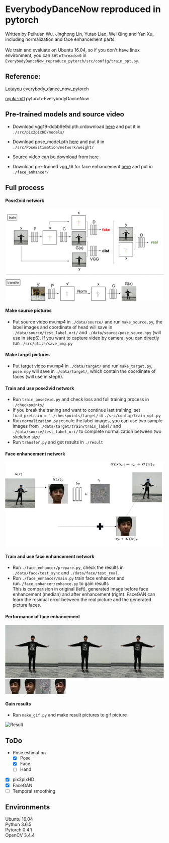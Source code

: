 # EverybodyDanceNow reproduced in pytorch

Written by Peihuan Wu, Jinghong Lin, Yutao Liao, Wei Qing and Yan Xu, including normalization and face enhancement parts.<br>
<br>
We train and evaluate on Ubuntu 16.04, so if you don't have linux environment, you can set `nThreads=0` in `EverybodyDanceNow_reproduce_pytorch/src/config/train_opt.py`.

## Reference:

[Lotayou](https://github.com/Lotayou) everybody_dance_now_pytorch

[nyoki-mtl](https://github.com/nyoki-mtl) pytorch-EverybodyDanceNow

## Pre-trained models and source video
* Download vgg19-dcbb9e9d.pth.crdownload [here](https://drive.google.com/file/d/1JG-pLXkPmyx3o4L33rG5WMJKMoOjlXhl/view?usp=sharing) and put it in `./src/pix2pixHD/models/`  <br>

* Download pose_model.pth [here](https://drive.google.com/file/d/1DDBQsoZ94N4NRKxZbwyEXt7Tz8KqgS_w/view?usp=sharing) and put it in `./src/PoseEstimation/network/weight/`   <br>

* Source video can be download from [here](https://drive.google.com/file/d/1drRBJypNGqOZV9WFutEzDYXkEelUjZXh/view?usp=sharing)

* Download pre-trained vgg_16 for face enhancement [here](https://drive.google.com/file/d/180WgIzh0aV1Aayl_b1X7mIhVhDUcW3b1/view?usp=sharing) and put in `./face_enhancer/`

## Full process
#### Pose2vid network

![](/result/pic1.png)
#### Make source pictures
* Put source video mv.mp4 in `./data/source/` and run `make_source.py`, the label images and coordinate of head will save in `./data/source/test_label_ori/` and `./data/source/pose_souce.npy` (will use in step6). If you want to capture video by camera, you can directly run `./src/utils/save_img.py`
#### Make target pictures
* Put target video mv.mp4 in `./data/target/` and run `make_target.py`, `pose.npy` will save in `./data/target/`, which contain the coordinate of faces (will use in step6).
#### Train and use pose2vid network
* Run `train_pose2vid.py` and check loss and full training process in `./checkpoints/`
* If you break the traning and want to continue last training, set `load_pretrain = './checkpoints/target/` in `./src/config/train_opt.py`
* Run `normalization.py` rescale the label images, you can use two sample images from `./data/target/train/train_label/` and `./data/source/test_label_ori/` to complete normalization between two skeleton size
* Run `transfer.py` and get results in `./result`
#### Face enhancement network

![](/result/pic2.png)
#### Train and use face enhancement network
* Run `./face_enhancer/prepare.py`, check the results in `./data/face/test_sync` and `./data/face/test_real`.
* Run `./face_enhancer/main.py` train face enhancer and run`./face_enhancer/enhance.py` to gain results <br>
This is comparision in original (left), generated image before face enhancement (median) and after enhancement (right). FaceGAN can learn the residual error between the real picture and the generated picture faces.

#### Performance of face enhancement 
![](/result/37500_enhanced_full.png)
![](/result/37500_enhanced_head.png)

#### Gain results
* Run `make_gif.py` and make result pictures to gif picture

![Result](/result/output.gif)

## ToDo

- Pose estimation
    - [x] Pose
    - [x] Face
    - [ ] Hand
- [x] pix2pixHD
- [x] FaceGAN
- [ ] Temporal smoothing

## Environments
Ubuntu 16.04 <br>
Python 3.6.5 <br>
Pytorch 0.4.1  <br>
OpenCV 3.4.4  <br>



